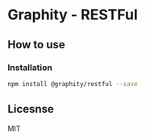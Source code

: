 # Graphity - RESTFul

## How to use

### Installation

```bash
npm install @graphity/restful --save
```

## Licesnse

MIT
